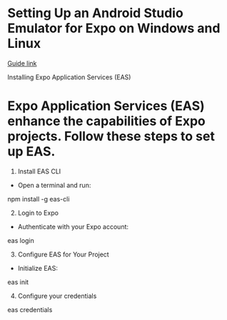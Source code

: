 # Setting Up an Android Studio Emulator for Expo on Windows and Linux

[Guide link](https://docs.expo.dev/workflow/android-studio-emulator/)

Installing Expo Application Services (EAS)

# Expo Application Services (EAS) enhance the capabilities of Expo projects. Follow these steps to set up EAS.

1. Install EAS CLI

- Open a terminal and run:

npm install -g eas-cli

2. Login to Expo

- Authenticate with your Expo account:

eas login

3. Configure EAS for Your Project

- Initialize EAS:

eas init

4. Configure your credentials

eas credentials